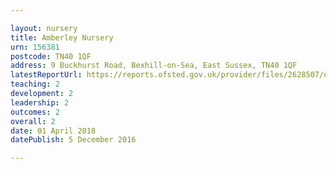 ```yaml
---

layout: nursery
title: Amberley Nursery
urn: 156381
postcode: TN40 1QF
address: 9 Buckhurst Road, Bexhill-on-Sea, East Sussex, TN40 1QF
latestReportUrl: https://reports.ofsted.gov.uk/provider/files/2628507/urn/156381.pdf
teaching: 2
development: 2
leadership: 2
outcomes: 2
overall: 2
date: 01 April 2018 
datePublish: 5 December 2016

---
```

